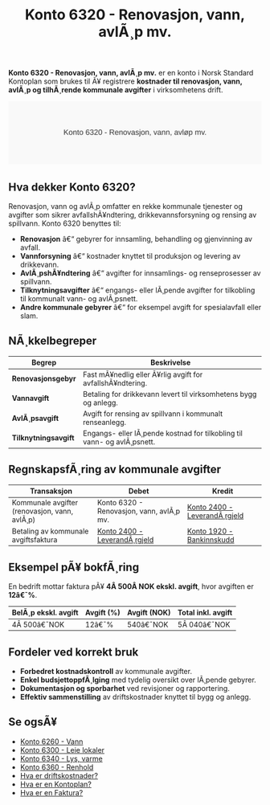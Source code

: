 ﻿---
title: "Konto 6320 - Renovasjon, vann, avlÃ¸p mv."
meta_title: "6320-renovasjon-vann-avlop-mv"
meta_description: '**Konto 6320 - Renovasjon, vann, avlÃ¸p mv.** er en konto i Norsk Standard Kontoplan som brukes til Ã¥ registrere **kostnader til renovasjon, vann, avlÃ¸p og ti...'
slug: 6320-renovasjon-vann-avlop-mv
type: blog
layout: pages/single
---

**Konto 6320 - Renovasjon, vann, avlÃ¸p mv.** er en konto i Norsk Standard Kontoplan som brukes til Ã¥ registrere **kostnader til renovasjon, vann, avlÃ¸p og tilhÃ¸rende kommunale avgifter** i virksomhetens drift.

![Illustrasjon av konto 6320 Renovasjon, vann, avlÃ¸p mv.](6320-renovasjon-vann-avlop-mv-image.svg)

## Hva dekker Konto 6320?

Renovasjon, vann og avlÃ¸p omfatter en rekke kommunale tjenester og avgifter som sikrer avfallshÃ¥ndtering, drikkevannsforsyning og rensing av spillvann. Konto 6320 benyttes til:

* **Renovasjon** â€“ gebyrer for innsamling, behandling og gjenvinning av avfall.
* **Vannforsyning** â€“ kostnader knyttet til produksjon og levering av drikkevann.
* **AvlÃ¸pshÃ¥ndtering** â€“ avgifter for innsamlings- og renseprosesser av spillvann.
* **Tilknytningsavgifter** â€“ engangs- eller lÃ¸pende avgifter for tilkobling til kommunalt vann- og avlÃ¸psnett.
* **Andre kommunale gebyrer** â€“ for eksempel avgift for spesialavfall eller slam.

## NÃ¸kkelbegreper

| Begrep                 | Beskrivelse                                                               |
|------------------------|---------------------------------------------------------------------------|
| **Renovasjonsgebyr**   | Fast mÃ¥nedlig eller Ã¥rlig avgift for avfallshÃ¥ndtering.                  |
| **Vannavgift**         | Betaling for drikkevann levert til virksomhetens bygg og anlegg.         |
| **AvlÃ¸psavgift**       | Avgift for rensing av spillvann i kommunalt renseanlegg.                 |
| **Tilknytningsavgift** | Engangs- eller lÃ¸pende kostnad for tilkobling til vann- og avlÃ¸psnett.    |

## RegnskapsfÃ¸ring av kommunale avgifter

| Transaksjon                                   | Debet                                    | Kredit                                                                            |
|-----------------------------------------------|------------------------------------------|-----------------------------------------------------------------------------------|
| Kommunale avgifter (renovasjon, vann, avlÃ¸p)  | Konto 6320 - Renovasjon, vann, avlÃ¸p mv. | [Konto 2400 - LeverandÃ¸rgjeld](/blogs/kontoplan/2400-leverandorgjeld "Konto 2400 - LeverandÃ¸rgjeld") |
| Betaling av kommunale avgiftsfaktura         | [Konto 2400 - LeverandÃ¸rgjeld](/blogs/kontoplan/2400-leverandorgjeld "Konto 2400 - LeverandÃ¸rgjeld")   | [Konto 1920 - Bankinnskudd](/blogs/kontoplan/1920-bankinnskudd "Konto 1920 - Bankinnskudd")        |

## Eksempel pÃ¥ bokfÃ¸ring

En bedrift mottar faktura pÃ¥ **4Â 500Â NOK ekskl. avgift**, hvor avgiften er **12â€¯%**.

| BelÃ¸p ekskl. avgift | Avgift (%) | Avgift (NOK) | Total inkl. avgift |
|---------------------|------------|--------------|--------------------|
| 4Â 500â€¯NOK           | 12â€¯%       | 540â€¯NOK      | 5Â 040â€¯NOK          |

## Fordeler ved korrekt bruk

* **Forbedret kostnadskontroll** av kommunale avgifter.
* **Enkel budsjettoppfÃ¸lging** med tydelig oversikt over lÃ¸pende gebyrer.
* **Dokumentasjon og sporbarhet** ved revisjoner og rapportering.
* **Effektiv sammenstilling** av driftskostnader knyttet til bygg og anlegg.

## Se ogsÃ¥

* [Konto 6260 - Vann](/blogs/kontoplan/6260-vann "Konto 6260 - Vann")
* [Konto 6300 - Leie lokaler](/blogs/kontoplan/6300-leie-lokaler "Konto 6300 - Leie lokaler")
* [Konto 6340 - Lys, varme](/blogs/kontoplan/6340-lys-varme "Konto 6340 - Lys, varme")
* [Konto 6360 - Renhold](/blogs/kontoplan/6360-renhold "Konto 6360 - Renhold")
* [Hva er driftskostnader?](/blogs/regnskap/hva-er-driftskostnader "Hva er driftskostnader?")
* [Hva er en Kontoplan?](/blogs/regnskap/hva-er-kontoplan "Hva er en Kontoplan? Komplett Guide til Kontoplaner i Norsk Regnskap")
* [Hva er en Faktura?](/blogs/regnskap/hva-er-en-faktura "Hva er en Faktura? En Guide til Norske Fakturakrav")

